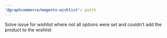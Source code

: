 ```yaml
---
'@graphcommerce/magento-wishlist': patch
---
```


Solve issue for wishlist where not all options were set and couldn’t add the product to the wishlist

